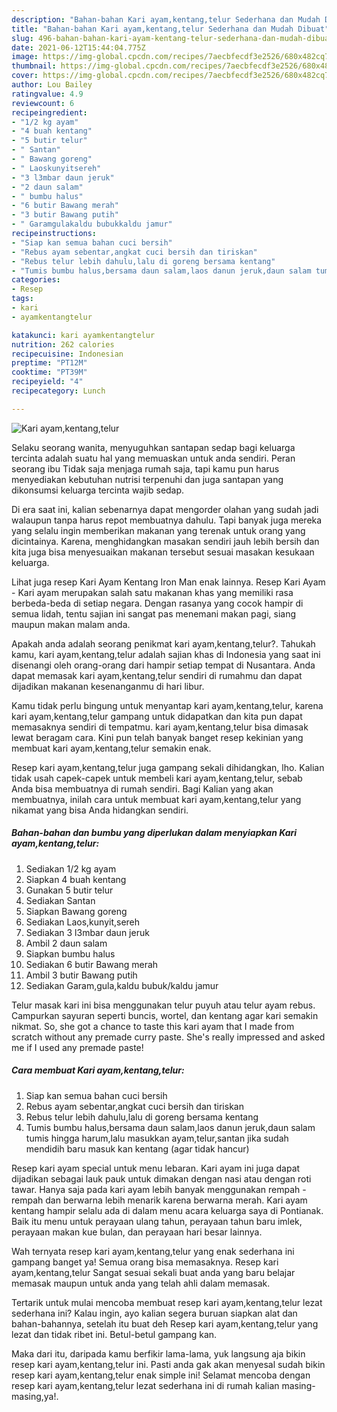 ```yaml
---
description: "Bahan-bahan Kari ayam,kentang,telur Sederhana dan Mudah Dibuat"
title: "Bahan-bahan Kari ayam,kentang,telur Sederhana dan Mudah Dibuat"
slug: 496-bahan-bahan-kari-ayam-kentang-telur-sederhana-dan-mudah-dibuat
date: 2021-06-12T15:44:04.775Z
image: https://img-global.cpcdn.com/recipes/7aecbfecdf3e2526/680x482cq70/kari-ayamkentangtelur-foto-resep-utama.jpg
thumbnail: https://img-global.cpcdn.com/recipes/7aecbfecdf3e2526/680x482cq70/kari-ayamkentangtelur-foto-resep-utama.jpg
cover: https://img-global.cpcdn.com/recipes/7aecbfecdf3e2526/680x482cq70/kari-ayamkentangtelur-foto-resep-utama.jpg
author: Lou Bailey
ratingvalue: 4.9
reviewcount: 6
recipeingredient:
- "1/2 kg ayam"
- "4 buah kentang"
- "5 butir telur"
- " Santan"
- " Bawang goreng"
- " Laoskunyitsereh"
- "3 l3mbar daun jeruk"
- "2 daun salam"
- " bumbu halus"
- "6 butir Bawang merah"
- "3 butir Bawang putih"
- " Garamgulakaldu bubukkaldu jamur"
recipeinstructions:
- "Siap kan semua bahan cuci bersih"
- "Rebus ayam sebentar,angkat cuci bersih dan tiriskan"
- "Rebus telur lebih dahulu,lalu di goreng bersama kentang"
- "Tumis bumbu halus,bersama daun salam,laos danun jeruk,daun salam tumis hingga harum,lalu masukkan ayam,telur,santan jika sudah mendidih baru masuk kan kentang (agar tidak hancur)"
categories:
- Resep
tags:
- kari
- ayamkentangtelur

katakunci: kari ayamkentangtelur 
nutrition: 262 calories
recipecuisine: Indonesian
preptime: "PT12M"
cooktime: "PT39M"
recipeyield: "4"
recipecategory: Lunch

---
```



![Kari ayam,kentang,telur](https://img-global.cpcdn.com/recipes/7aecbfecdf3e2526/680x482cq70/kari-ayamkentangtelur-foto-resep-utama.jpg)

Selaku seorang wanita, menyuguhkan santapan sedap bagi keluarga tercinta adalah suatu hal yang memuaskan untuk anda sendiri. Peran seorang ibu Tidak saja menjaga rumah saja, tapi kamu pun harus menyediakan kebutuhan nutrisi terpenuhi dan juga santapan yang dikonsumsi keluarga tercinta wajib sedap.

Di era  saat ini, kalian sebenarnya dapat mengorder olahan yang sudah jadi walaupun tanpa harus repot membuatnya dahulu. Tapi banyak juga mereka yang selalu ingin memberikan makanan yang terenak untuk orang yang dicintainya. Karena, menghidangkan masakan sendiri jauh lebih bersih dan kita juga bisa menyesuaikan makanan tersebut sesuai masakan kesukaan keluarga. 

Lihat juga resep Kari Ayam Kentang Iron Man enak lainnya. Resep Kari Ayam - Kari ayam merupakan salah satu makanan khas yang memiliki rasa berbeda-beda di setiap negara. Dengan rasanya yang cocok hampir di semua lidah, tentu sajian ini sangat pas menemani makan pagi, siang maupun makan malam anda.

Apakah anda adalah seorang penikmat kari ayam,kentang,telur?. Tahukah kamu, kari ayam,kentang,telur adalah sajian khas di Indonesia yang saat ini disenangi oleh orang-orang dari hampir setiap tempat di Nusantara. Anda dapat memasak kari ayam,kentang,telur sendiri di rumahmu dan dapat dijadikan makanan kesenanganmu di hari libur.

Kamu tidak perlu bingung untuk menyantap kari ayam,kentang,telur, karena kari ayam,kentang,telur gampang untuk didapatkan dan kita pun dapat memasaknya sendiri di tempatmu. kari ayam,kentang,telur bisa dimasak lewat beragam cara. Kini pun telah banyak banget resep kekinian yang membuat kari ayam,kentang,telur semakin enak.

Resep kari ayam,kentang,telur juga gampang sekali dihidangkan, lho. Kalian tidak usah capek-capek untuk membeli kari ayam,kentang,telur, sebab Anda bisa membuatnya di rumah sendiri. Bagi Kalian yang akan membuatnya, inilah cara untuk membuat kari ayam,kentang,telur yang nikamat yang bisa Anda hidangkan sendiri.

<!--inarticleads1-->

##### Bahan-bahan dan bumbu yang diperlukan dalam menyiapkan Kari ayam,kentang,telur:

1. Sediakan 1/2 kg ayam
1. Siapkan 4 buah kentang
1. Gunakan 5 butir telur
1. Sediakan  Santan
1. Siapkan  Bawang goreng
1. Sediakan  Laos,kunyit,sereh
1. Sediakan 3 l3mbar daun jeruk
1. Ambil 2 daun salam
1. Siapkan  bumbu halus
1. Sediakan 6 butir Bawang merah
1. Ambil 3 butir Bawang putih
1. Sediakan  Garam,gula,kaldu bubuk/kaldu jamur


Telur masak kari ini bisa menggunakan telur puyuh atau telur ayam rebus. Campurkan sayuran seperti buncis, wortel, dan kentang agar kari semakin nikmat. So, she got a chance to taste this kari ayam that I made from scratch without any premade curry paste. She&#39;s really impressed and asked me if I used any premade paste! 

<!--inarticleads2-->

##### Cara membuat Kari ayam,kentang,telur:

1. Siap kan semua bahan cuci bersih
1. Rebus ayam sebentar,angkat cuci bersih dan tiriskan
1. Rebus telur lebih dahulu,lalu di goreng bersama kentang
1. Tumis bumbu halus,bersama daun salam,laos danun jeruk,daun salam tumis hingga harum,lalu masukkan ayam,telur,santan jika sudah mendidih baru masuk kan kentang (agar tidak hancur)


Resep kari ayam special untuk menu lebaran. Kari ayam ini juga dapat dijadikan sebagai lauk pauk untuk dimakan dengan nasi atau dengan roti tawar. Hanya saja pada kari ayam lebih banyak menggunakan rempah - rempah dan berwarna lebih menarik karena berwarna merah. Kari ayam kentang hampir selalu ada di dalam menu acara keluarga saya di Pontianak. Baik itu menu untuk perayaan ulang tahun, perayaan tahun baru imlek, perayaan makan kue bulan, dan perayaan hari besar lainnya. 

Wah ternyata resep kari ayam,kentang,telur yang enak sederhana ini gampang banget ya! Semua orang bisa memasaknya. Resep kari ayam,kentang,telur Sangat sesuai sekali buat anda yang baru belajar memasak maupun untuk anda yang telah ahli dalam memasak.

Tertarik untuk mulai mencoba membuat resep kari ayam,kentang,telur lezat sederhana ini? Kalau ingin, ayo kalian segera buruan siapkan alat dan bahan-bahannya, setelah itu buat deh Resep kari ayam,kentang,telur yang lezat dan tidak ribet ini. Betul-betul gampang kan. 

Maka dari itu, daripada kamu berfikir lama-lama, yuk langsung aja bikin resep kari ayam,kentang,telur ini. Pasti anda gak akan menyesal sudah bikin resep kari ayam,kentang,telur enak simple ini! Selamat mencoba dengan resep kari ayam,kentang,telur lezat sederhana ini di rumah kalian masing-masing,ya!.


